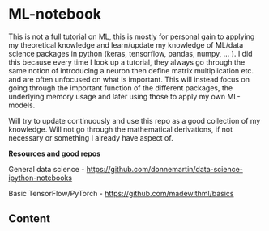 # ML-notebook
This is not a full tutorial on ML, this is mostly for personal gain to applying my theoretical knowledge and learn/update my knowledge of ML/data science packages in python (keras, tensorflow, pandas, numpy, ... ). I did this because every time I look up a tutorial, they always go through the same notion of introducing a neuron then define matrix multiplication etc. and are often unfocused on what is important. This will instead focus on going through the important function of the different packages, the underlying memory usage and later using those to apply my own ML-models.

Will try to update continuously and use this repo as a good collection of my knowledge.
Will not go through the mathematical derivations, if not necessary or something I already have aspect of.

**Resources and good repos**

General data science - https://github.com/donnemartin/data-science-ipython-notebooks

Basic TensorFlow/PyTorch - https://github.com/madewithml/basics

**Content**
-
